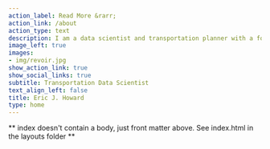 ```yaml
---
action_label: Read More &rarr;
action_link: /about
action_type: text
description: I am a data scientist and transportation planner with a fondness for geostatistical analysis, research design, bicycling, and public transit. 
image_left: true
images:
- img/revoir.jpg
show_action_link: true
show_social_links: true
subtitle: Transportation Data Scientist 
text_align_left: false
title: Eric J. Howard
type: home
---
```


** index doesn't contain a body, just front matter above.
See index.html in the layouts folder **
